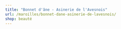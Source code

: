 ```yaml
---
title: "Bonnet d'âne - Asinerie de l'Avesnois"
url: /maroilles/bonnet-dane-asinerie-de-lavesnois/
shop: beauté
---
```

